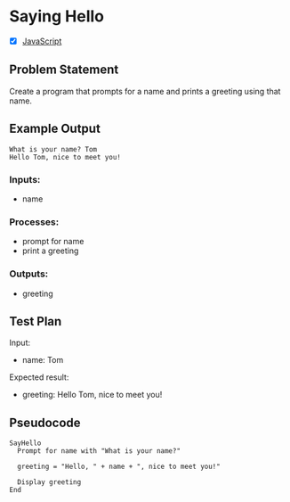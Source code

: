 # Saying Hello

* [x] [JavaScript](/assets/js/01.js)

## Problem Statement

Create a program that prompts for a name and prints a greeting using that name.


## Example Output

```
What is your name? Tom
Hello Tom, nice to meet you!
```

### Inputs: 

 * name


### Processes:

 * prompt for name
 * print a greeting


### Outputs:

 * greeting


## Test Plan

Input:

  * name: Tom

Expected result:

  * greeting: Hello Tom, nice to meet you!


## Pseudocode

```
SayHello
  Prompt for name with "What is your name?"

  greeting = "Hello, " + name + ", nice to meet you!"

  Display greeting
End
```
